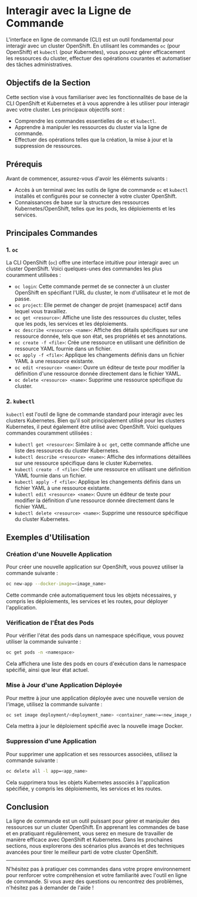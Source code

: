 # Interagir avec la Ligne de Commande

L'interface en ligne de commande (CLI) est un outil fondamental pour interagir avec un cluster OpenShift. En utilisant les commandes `oc` (pour OpenShift) et `kubectl` (pour Kubernetes), vous pouvez gérer efficacement les ressources du cluster, effectuer des opérations courantes et automatiser des tâches administratives.

## Objectifs de la Section

Cette section vise à vous familiariser avec les fonctionnalités de base de la CLI OpenShift et Kubernetes et à vous apprendre à les utiliser pour interagir avec votre cluster. Les principaux objectifs sont :

- Comprendre les commandes essentielles de `oc` et `kubectl`.
- Apprendre à manipuler les ressources du cluster via la ligne de commande.
- Effectuer des opérations telles que la création, la mise à jour et la suppression de ressources.

## Prérequis

Avant de commencer, assurez-vous d'avoir les éléments suivants :

- Accès à un terminal avec les outils de ligne de commande `oc` et `kubectl` installés et configurés pour se connecter à votre cluster OpenShift.
- Connaissances de base sur la structure des ressources Kubernetes/OpenShift, telles que les pods, les déploiements et les services.

## Principales Commandes

### 1. `oc`

La CLI OpenShift (`oc`) offre une interface intuitive pour interagir avec un cluster OpenShift. Voici quelques-unes des commandes les plus couramment utilisées :

- `oc login`: Cette commande permet de se connecter à un cluster OpenShift en spécifiant l'URL du cluster, le nom d'utilisateur et le mot de passe.
- `oc project`: Elle permet de changer de projet (namespace) actif dans lequel vous travaillez.
- `oc get <resource>`: Affiche une liste des ressources du cluster, telles que les pods, les services et les déploiements.
- `oc describe <resource> <name>`: Affiche des détails spécifiques sur une ressource donnée, tels que son état, ses propriétés et ses annotations.
- `oc create -f <file>`: Crée une ressource en utilisant une définition de ressource YAML fournie dans un fichier.
- `oc apply -f <file>`: Applique les changements définis dans un fichier YAML à une ressource existante.
- `oc edit <resource> <name>`: Ouvre un éditeur de texte pour modifier la définition d'une ressource donnée directement dans le fichier YAML.
- `oc delete <resource> <name>`: Supprime une ressource spécifique du cluster.

### 2. `kubectl`

`kubectl` est l'outil de ligne de commande standard pour interagir avec les clusters Kubernetes. Bien qu'il soit principalement utilisé pour les clusters Kubernetes, il peut également être utilisé avec OpenShift. Voici quelques commandes couramment utilisées :

- `kubectl get <resource>`: Similaire à `oc get`, cette commande affiche une liste des ressources du cluster Kubernetes.
- `kubectl describe <resource> <name>`: Affiche des informations détaillées sur une ressource spécifique dans le cluster Kubernetes.
- `kubectl create -f <file>`: Crée une ressource en utilisant une définition YAML fournie dans un fichier.
- `kubectl apply -f <file>`: Applique les changements définis dans un fichier YAML à une ressource existante.
- `kubectl edit <resource> <name>`: Ouvre un éditeur de texte pour modifier la définition d'une ressource donnée directement dans le fichier YAML.
- `kubectl delete <resource> <name>`: Supprime une ressource spécifique du cluster Kubernetes.

## Exemples d'Utilisation

### Création d'une Nouvelle Application

Pour créer une nouvelle application sur OpenShift, vous pouvez utiliser la commande suivante :

```bash
oc new-app --docker-image=<image_name>
```

Cette commande crée automatiquement tous les objets nécessaires, y compris les déploiements, les services et les routes, pour déployer l'application.

### Vérification de l'État des Pods

Pour vérifier l'état des pods dans un namespace spécifique, vous pouvez utiliser la commande suivante :

```bash
oc get pods -n <namespace>
```

Cela affichera une liste des pods en cours d'exécution dans le namespace spécifié, ainsi que leur état actuel.

### Mise à Jour d'une Application Déployée

Pour mettre à jour une application déployée avec une nouvelle version de l'image, utilisez la commande suivante :

```bash
oc set image deployment/<deployment_name> <container_name>=<new_image_name>
```

Cela mettra à jour le déploiement spécifié avec la nouvelle image Docker.

### Suppression d'une Application

Pour supprimer une application et ses ressources associées, utilisez la commande suivante :

```bash
oc delete all -l app=<app_name>
```

Cela supprimera tous les objets Kubernetes associés à l'application spécifiée, y compris les déploiements, les services et les routes.

## Conclusion

La ligne de commande est un outil puissant pour gérer et manipuler des ressources sur un cluster OpenShift. En apprenant les commandes de base et en pratiquant régulièrement, vous serez en mesure de travailler de manière efficace avec OpenShift et Kubernetes. Dans les prochaines sections, nous explorerons des scénarios plus avancés et des techniques avancées pour tirer le meilleur parti de votre cluster OpenShift.

---

N'hésitez pas à pratiquer ces commandes dans votre propre environnement pour renforcer votre compréhension et votre familiarité avec l'outil en ligne de commande. Si vous avez des questions ou rencontrez des problèmes, n'hésitez pas à demander de l'aide !